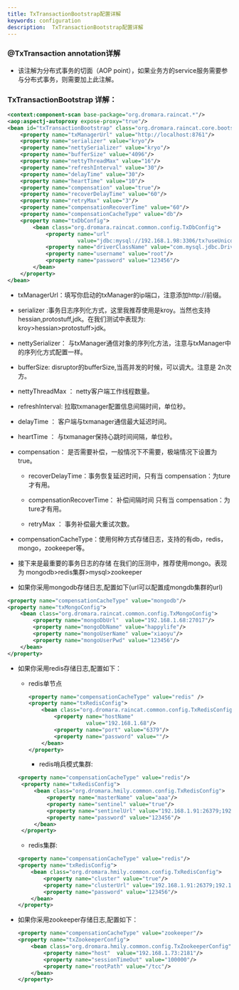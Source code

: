 ```yaml
---
title: TxTransactionBootstrap配置详解
keywords: configuration
description:  TxTransactionBootstrap配置详解
---
```





###  @TxTransaction annotation详解

*   该注解为分布式事务的切面（AOP point），如果业务方的service服务需要参与分布式事务，则需要加上此注解。


###  TxTransactionBootstrap 详解：

```xml
<context:component-scan base-package="org.dromara.raincat.*"/>
<aop:aspectj-autoproxy expose-proxy="true"/>
<bean id="txTransactionBootstrap" class="org.dromara.raincat.core.bootstrap.TxTransactionBootstrap">
    <property name="txManagerUrl" value="http://localhost:8761"/>
    <property name="serializer" value="kryo"/>
    <property name="nettySerializer" value="kryo"/>
    <property name="bufferSize" value="4096"/>
    <property name="nettyThreadMax" value="16"/>
    <property name="refreshInterval" value="30"/>
    <property name="delayTime" value="30"/>
    <property name="heartTime" value="10"/>
    <property name="compensation" value="true"/>
    <property name="recoverDelayTime" value="60"/>
    <property name="retryMax" value="3"/>
    <property name="compensationRecoverTime" value="60"/>
    <property name="compensationCacheType" value="db"/>
    <property name="txDbConfig">
        <bean class="org.dromara.raincat.common.config.TxDbConfig">
            <property name="url"
                      value="jdbc:mysql://192.168.1.98:3306/tx?useUnicode=true&amp;characterEncoding=utf8"/>
            <property name="driverClassName" value="com.mysql.jdbc.Driver"/>
            <property name="username" value="root"/>
            <property name="password" value="123456"/>
        </bean>
    </property>
</bean>
```  

* txManagerUrl：填写你启动的txManager的ip端口，注意添加http://前缀。

* serializer :事务日志序列化方式，这里我推荐使用是kroy。当然也支持hessian,protostuff,jdk。在我们测试中表现为: 
               kroy>hessian>protostuff>jdk。

* nettySerializer： 与txManager通信对象的序列化方法，注意与txManager中的序列化方式配置一样。

* bufferSize: disruptor的bufferSize,当高并发的时候，可以调大。注意是 2n次方。

* nettyThreadMax ： netty客户端工作线程数量。

* refreshInterval: 拉取txmanager配置信息间隔时间，单位秒。

* delayTime ： 客户端与txmanager通信最大延迟时间。

* heartTime ： 与txmanager保持心跳时间间隔，单位秒。

* compensation： 是否需要补偿，一般情况下不需要，极端情况下设置为true。

    * recoverDelayTime：事务恢复延迟时间，只有当 compensation：为ture才有用。

    * compensationRecoverTime： 补偿间隔时间 只有当 compensation：为ture才有用。

    * retryMax ： 事务补偿最大重试次数。


* compensationCacheType：使用何种方式存储日志，支持的有db，redis，mongo，zookeeper等。

* 接下来是最重要的事务日志的存储 在我们的压测中，推荐使用mongo。表现为 mongodb>redis集群>mysql>zookeeper

* 如果你采用mongodb存储日志,配置如下(url可以配置成mongdb集群的url)

```xml
<property name="compensationCacheType" value="mongodb"/>
<property name="txMongoConfig">
    <bean class="org.dromara.raincat.common.config.TxMongoConfig">
        <property name="mongoDbUrl"  value="192.168.1.68:27017"/>
        <property name="mongoDbName" value="happylife"/>
        <property name="mongoUserName" value="xiaoyu"/>
        <property name="mongoUserPwd" value="123456"/>
    </bean>
</property>
```    

* 如果你采用redis存储日志,配置如下：

  * redis单节点
    
    ```xml
    <property name="compensationCacheType" value="redis" />
    <property name="txRedisConfig">
        <bean class="org.dromara.raincat.common.config.TxRedisConfig">
            <property name="hostName"
                      value="192.168.1.68"/>
            <property name="port" value="6379"/>
            <property name="password" value=""/>
        </bean>
    </property>
    ```

    * redis哨兵模式集群:

   ```xml
   <property name="compensationCacheType" value="redis"/>
    <property name="txRedisConfig">
        <bean class="org.dromara.hmily.common.config.TxRedisConfig">
            <property name="masterName" value="aaa"/>
            <property name="sentinel" value="true"/>
            <property name="sentinelUrl" value="192.168.1.91:26379;192.168.1.92:26379;192.168.1.93:26379"/>
            <property name="password" value="123456"/>
        </bean>
    </property>
    ```
    * redis集群:

    ```xml
    <property name="compensationCacheType" value="redis"/>
    <property name="txRedisConfig">
        <bean class="org.dromara.hmily.common.config.TxRedisConfig">
            <property name="cluster" value="true"/>
            <property name="clusterUrl" value="192.168.1.91:26379;192.168.1.92:26379;192.168.1.93:26379"/>
            <property name="password" value="123456"/>
        </bean>
    </property>
    ```

* 如果你采用zookeeper存储日志,配置如下：

    ```xml
    <property name="compensationCacheType" value="zookeeper"/>
    <property name="txZookeeperConfig">
        <bean class="org.dromara.hmily.common.config.TxZookeeperConfig">
            <property name="host"  value="192.168.1.73:2181"/>
            <property name="sessionTimeOut" value="100000"/>
            <property name="rootPath" value="/tcc"/>
        </bean>
    </property>
    ``` 

